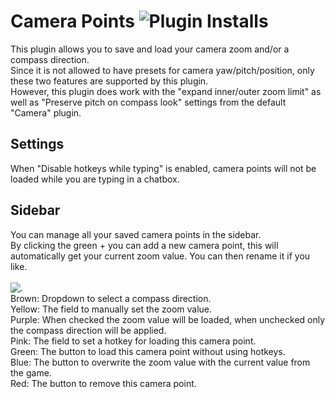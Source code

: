 # Camera Points ![Plugin Installs](http://img.shields.io/endpoint?url=https://i.pluginhub.info/shields/installs/plugin/Camera-Points)

This plugin allows you to save and load your camera zoom and/or a compass direction.<br>
Since it is not allowed to have presets for camera yaw/pitch/position, only these two features are supported by this plugin.<br>
However, this plugin does work with the "expand inner/outer zoom limit" as well as "Preserve pitch on compass look" settings from the default "Camera" plugin.

## Settings
When "Disable hotkeys while typing" is enabled, camera points will not be loaded while you are typing in a chatbox.

## Sidebar
You can manage all your saved camera points in the sidebar.<br>
By clicking the green + you can add a new camera point, this will automatically get your current zoom value. You can then rename it if you like.<br><br>
![.](https://i.imgur.com/TgdBDIG.png)<br>
Brown: Dropdown to select a compass direction.<br>
Yellow: The field to manually set the zoom value.<br>
Purple: When checked the zoom value will be loaded, when unchecked only the compass direction will be applied.<br>
Pink: The field to set a hotkey for loading this camera point.<br>
Green: The button to load this camera point without using hotkeys.<br>
Blue: The button to overwrite the zoom value with the current value from the game.<br>
Red: The button to remove this camera point.
